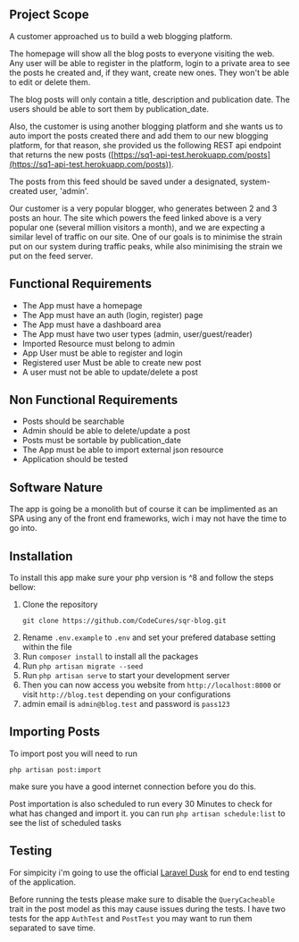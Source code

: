 ## Project Scope

A customer approached us to build a web blogging platform.

The homepage will show all the blog posts to everyone visiting the web. Any user will be able to register in the platform, login to a private area to see the posts he created and, if they want, create new ones. They won't be able to edit or delete them.

The blog posts will only contain a title, description and publication date. The users should be able to sort them by publication_date.

Also, the customer is using another blogging platform and she wants us to auto import the posts created there and add them to our new blogging platform, for that reason, she provided us the following REST api endpoint that returns the new posts ([https://sq1-api-test.herokuapp.com/posts](https://sq1-api-test.herokuapp.com/posts)). 

The posts from this feed should be saved under a designated, system-created user, 'admin'.

Our customer is a very popular blogger, who generates between 2 and 3 posts an hour. The site which powers the feed linked above is a very popular one (several million visitors a month), and we are expecting a similar level of traffic on our site. One of our goals is to minimise the strain put on our system during traffic peaks, while also minimising the strain we put on the feed server.

## Functional Requirements

- The App must have a homepage
- The App must have an auth (login, register) page
- The App must have a dashboard area
- The App must have two user types (admin, user/guest/reader)
- Imported Resource must belong to admin
- App User must be able to register and login
- Registered user Must be able to create new post
- A user must not be able to update/delete a post


## Non Functional Requirements

- Posts should be searchable
- Admin should be able to delete/update a post
- Posts must be sortable by publication_date
- The App must be able to import external json resource
- Application should be tested

## Software Nature
The app is going be a monolith but of course it can be implimented as an SPA using any of the front end frameworks, wich i may not have the time to go into.

## Installation
To install this app make sure your php version is ^8 and follow the steps bellow:

1. Clone the repository
    ```
    git clone https://github.com/CodeCures/sqr-blog.git
    ```
2. Rename ``` .env.example ``` to ``` .env ``` and set your prefered database setting within the file
3. Run ``` composer install ``` to install all the packages
4. Run ``` php artisan migrate --seed ``` 
5. Run ``` php artisan serve ``` to start your development server
6. Then you can now access you website from ``` http://localhost:8000 ``` or visit ``` http://blog.test ``` depending on your configurations
7. admin email is ``` admin@blog.test ``` and password is ``` pass123 ```

## Importing Posts
To import post you will need to run 
```
php artisan post:import
```
make sure you have a good internet connection before you do this.

Post importation is also scheduled to run every 30 Minutes to check for what has changed and import it. you can run ``` php artisan schedule:list ``` to see the list of scheduled tasks

## Testing
For simpicity i'm going to use the official [Laravel Dusk](https://laravel.com/docs/8.x/dusk) for end to end testing of the application. 

Before running the tests please make sure to disable the ``` QueryCacheable ``` trait in the post model as this may cause issues during the tests. I have two tests for the app ``` AuthTest ``` and ``` PostTest ``` you may want to run them separated to save time.

